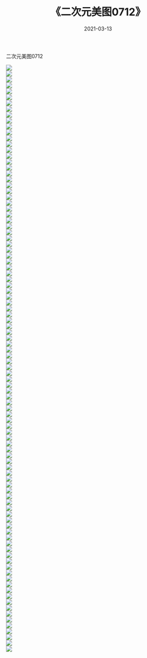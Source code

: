 ﻿---
layout: post
title:  《二次元美图0712》
date:   2021-03-13
img: http://imgx.orgx.ga/二次元/2021/二次元美图0712/000.jpg
categories: [美女, 清纯, 唯美]
---

二次元美图0712

 ![](http://imgx.orgx.ga/二次元/2021/二次元美图0712/001.png) <br>![](http://imgx.orgx.ga/二次元/2021/二次元美图0712/002.png) <br>![](http://imgx.orgx.ga/二次元/2021/二次元美图0712/003.png) <br>![](http://imgx.orgx.ga/二次元/2021/二次元美图0712/004.png) <br>![](http://imgx.orgx.ga/二次元/2021/二次元美图0712/005.png) <br>![](http://imgx.orgx.ga/二次元/2021/二次元美图0712/006.png) <br>![](http://imgx.orgx.ga/二次元/2021/二次元美图0712/007.png) <br>![](http://imgx.orgx.ga/二次元/2021/二次元美图0712/008.png) <br>![](http://imgx.orgx.ga/二次元/2021/二次元美图0712/009.png) <br>![](http://imgx.orgx.ga/二次元/2021/二次元美图0712/010.png) <br>![](http://imgx.orgx.ga/二次元/2021/二次元美图0712/011.png) <br>![](http://imgx.orgx.ga/二次元/2021/二次元美图0712/012.png) <br>![](http://imgx.orgx.ga/二次元/2021/二次元美图0712/013.png) <br>![](http://imgx.orgx.ga/二次元/2021/二次元美图0712/014.png) <br>![](http://imgx.orgx.ga/二次元/2021/二次元美图0712/015.png) <br>![](http://imgx.orgx.ga/二次元/2021/二次元美图0712/016.png) <br>![](http://imgx.orgx.ga/二次元/2021/二次元美图0712/017.png) <br>![](http://imgx.orgx.ga/二次元/2021/二次元美图0712/018.png) <br>![](http://imgx.orgx.ga/二次元/2021/二次元美图0712/019.png) <br>![](http://imgx.orgx.ga/二次元/2021/二次元美图0712/020.png) <br>![](http://imgx.orgx.ga/二次元/2021/二次元美图0712/021.png) <br>![](http://imgx.orgx.ga/二次元/2021/二次元美图0712/022.png) <br>![](http://imgx.orgx.ga/二次元/2021/二次元美图0712/023.png) <br>![](http://imgx.orgx.ga/二次元/2021/二次元美图0712/024.png) <br>![](http://imgx.orgx.ga/二次元/2021/二次元美图0712/025.png) <br>![](http://imgx.orgx.ga/二次元/2021/二次元美图0712/026.png) <br>![](http://imgx.orgx.ga/二次元/2021/二次元美图0712/027.png) <br>![](http://imgx.orgx.ga/二次元/2021/二次元美图0712/028.png) <br>![](http://imgx.orgx.ga/二次元/2021/二次元美图0712/029.png) <br>![](http://imgx.orgx.ga/二次元/2021/二次元美图0712/030.png) <br>![](http://imgx.orgx.ga/二次元/2021/二次元美图0712/031.png) <br>![](http://imgx.orgx.ga/二次元/2021/二次元美图0712/032.png) <br>![](http://imgx.orgx.ga/二次元/2021/二次元美图0712/033.png) <br>![](http://imgx.orgx.ga/二次元/2021/二次元美图0712/034.png) <br>![](http://imgx.orgx.ga/二次元/2021/二次元美图0712/035.png) <br>![](http://imgx.orgx.ga/二次元/2021/二次元美图0712/036.png) <br>![](http://imgx.orgx.ga/二次元/2021/二次元美图0712/037.png) <br>![](http://imgx.orgx.ga/二次元/2021/二次元美图0712/038.png) <br>![](http://imgx.orgx.ga/二次元/2021/二次元美图0712/039.png) <br>![](http://imgx.orgx.ga/二次元/2021/二次元美图0712/040.png) <br>![](http://imgx.orgx.ga/二次元/2021/二次元美图0712/041.png) <br>![](http://imgx.orgx.ga/二次元/2021/二次元美图0712/042.png) <br>![](http://imgx.orgx.ga/二次元/2021/二次元美图0712/043.png) <br>![](http://imgx.orgx.ga/二次元/2021/二次元美图0712/044.png) <br>![](http://imgx.orgx.ga/二次元/2021/二次元美图0712/045.png) <br>![](http://imgx.orgx.ga/二次元/2021/二次元美图0712/046.png) <br>![](http://imgx.orgx.ga/二次元/2021/二次元美图0712/047.png) <br>![](http://imgx.orgx.ga/二次元/2021/二次元美图0712/048.png) <br>![](http://imgx.orgx.ga/二次元/2021/二次元美图0712/049.png) <br>![](http://imgx.orgx.ga/二次元/2021/二次元美图0712/050.png) <br>![](http://imgx.orgx.ga/二次元/2021/二次元美图0712/051.png) <br>![](http://imgx.orgx.ga/二次元/2021/二次元美图0712/052.png) <br>![](http://imgx.orgx.ga/二次元/2021/二次元美图0712/053.png) <br>![](http://imgx.orgx.ga/二次元/2021/二次元美图0712/054.png) <br>![](http://imgx.orgx.ga/二次元/2021/二次元美图0712/055.png) <br>![](http://imgx.orgx.ga/二次元/2021/二次元美图0712/056.png) <br>![](http://imgx.orgx.ga/二次元/2021/二次元美图0712/057.png) <br>![](http://imgx.orgx.ga/二次元/2021/二次元美图0712/058.png) <br>![](http://imgx.orgx.ga/二次元/2021/二次元美图0712/059.png) <br>![](http://imgx.orgx.ga/二次元/2021/二次元美图0712/060.png) <br>![](http://imgx.orgx.ga/二次元/2021/二次元美图0712/061.png) <br>![](http://imgx.orgx.ga/二次元/2021/二次元美图0712/062.png) <br>![](http://imgx.orgx.ga/二次元/2021/二次元美图0712/063.png) <br>![](http://imgx.orgx.ga/二次元/2021/二次元美图0712/064.png) <br>![](http://imgx.orgx.ga/二次元/2021/二次元美图0712/065.png) <br>![](http://imgx.orgx.ga/二次元/2021/二次元美图0712/066.png) <br>![](http://imgx.orgx.ga/二次元/2021/二次元美图0712/067.png) <br>![](http://imgx.orgx.ga/二次元/2021/二次元美图0712/068.png) <br>![](http://imgx.orgx.ga/二次元/2021/二次元美图0712/069.png) <br>![](http://imgx.orgx.ga/二次元/2021/二次元美图0712/070.png) <br>![](http://imgx.orgx.ga/二次元/2021/二次元美图0712/071.png) <br>![](http://imgx.orgx.ga/二次元/2021/二次元美图0712/072.png) <br>![](http://imgx.orgx.ga/二次元/2021/二次元美图0712/073.png) <br>![](http://imgx.orgx.ga/二次元/2021/二次元美图0712/074.png) <br>![](http://imgx.orgx.ga/二次元/2021/二次元美图0712/075.png) <br>![](http://imgx.orgx.ga/二次元/2021/二次元美图0712/076.png) <br>![](http://imgx.orgx.ga/二次元/2021/二次元美图0712/077.png) <br>![](http://imgx.orgx.ga/二次元/2021/二次元美图0712/078.png) <br>![](http://imgx.orgx.ga/二次元/2021/二次元美图0712/079.png) <br>![](http://imgx.orgx.ga/二次元/2021/二次元美图0712/080.png) <br>![](http://imgx.orgx.ga/二次元/2021/二次元美图0712/081.png) <br>![](http://imgx.orgx.ga/二次元/2021/二次元美图0712/082.png) <br>![](http://imgx.orgx.ga/二次元/2021/二次元美图0712/083.png) <br>![](http://imgx.orgx.ga/二次元/2021/二次元美图0712/084.png) <br>![](http://imgx.orgx.ga/二次元/2021/二次元美图0712/085.png) <br>![](http://imgx.orgx.ga/二次元/2021/二次元美图0712/086.png) <br>![](http://imgx.orgx.ga/二次元/2021/二次元美图0712/087.png) <br>![](http://imgx.orgx.ga/二次元/2021/二次元美图0712/088.png) <br>![](http://imgx.orgx.ga/二次元/2021/二次元美图0712/089.png) <br>![](http://imgx.orgx.ga/二次元/2021/二次元美图0712/090.png) <br>![](http://imgx.orgx.ga/二次元/2021/二次元美图0712/091.png) <br>![](http://imgx.orgx.ga/二次元/2021/二次元美图0712/092.png) <br>![](http://imgx.orgx.ga/二次元/2021/二次元美图0712/093.png) <br>![](http://imgx.orgx.ga/二次元/2021/二次元美图0712/094.png) <br>![](http://imgx.orgx.ga/二次元/2021/二次元美图0712/095.png) <br>![](http://imgx.orgx.ga/二次元/2021/二次元美图0712/096.png) <br>![](http://imgx.orgx.ga/二次元/2021/二次元美图0712/097.png) <br>![](http://imgx.orgx.ga/二次元/2021/二次元美图0712/098.png) <br>![](http://imgx.orgx.ga/二次元/2021/二次元美图0712/099.png) <br>![](http://imgx.orgx.ga/二次元/2021/二次元美图0712/100.png) <br>